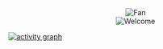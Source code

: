 <div align="center">
<img src="https://github.com/fnky/fnky/raw/fnky/img/fan-1.gif" alt="Fan" align="center">
</div>

<div align="center">
<img src="https://github.com/fnky/fnky/raw/fnky/img/welcome-fire.gif" alt="Welcome" align="center">
</div>

[![activity graph](https://github-readme-activity-graph.vercel.app/graph?username=bintangnugrahaa&theme=github-dark-dimmed&custom_title=Bintang%20Activity%20Graph&hide_border=true)](https://github.com/ashutosh00710/github-readme-activity-graph)
